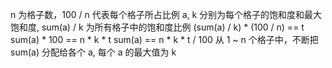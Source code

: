 n 为格子数，100 / n 代表每个格子所占比例
a, k 分别为每个格子的饱和度和最大饱和度, sum(a) / k 为所有格子中的饱和度比例
(sum(a) / k) * (100 / n) == t
sum(a) * 100 == n * k * t
sum(a) == n * k * t / 100
从 1 ~ n 个格子中，不断把 sum(a) 分配给各个 a, 每个 a 的最大值为 k